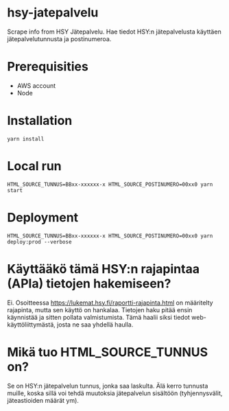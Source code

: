 # hsy-jatepalvelu
Scrape info from HSY Jätepalvelu. Hae tiedot HSY:n jätepalvelusta käyttäen jätepalvelutunnusta ja postinumeroa.

# Prerequisities
- AWS account
- Node

# Installation
`yarn install`

# Local run
`HTML_SOURCE_TUNNUS=BBxx-xxxxxx-x HTML_SOURCE_POSTINUMERO=00xx0 yarn start`

# Deployment
`HTML_SOURCE_TUNNUS=BBxx-xxxxxx-x HTML_SOURCE_POSTINUMERO=00xx0 yarn deploy:prod --verbose`

# Käyttääkö tämä HSY:n rajapintaa (APIa) tietojen hakemiseen?

Ei. Osoitteessa https://lukemat.hsy.fi/raportti-rajapinta.html on määritelty rajapinta, mutta sen käyttö on hankalaa. Tietojen haku pitää ensin käynnistää ja sitten pollata valmistumista. Tämä haalii siksi tiedot web-käyttöliittymästä, josta ne saa yhdellä haulla.

# Mikä tuo HTML_SOURCE_TUNNUS on?

Se on HSY:n jätepalvelun tunnus, jonka saa laskulta. Älä kerro tunnusta muille, koska sillä voi tehdä muutoksia jätepalvelun sisältöön (tyhjennysvälit, jäteastioiden määrät ym).
